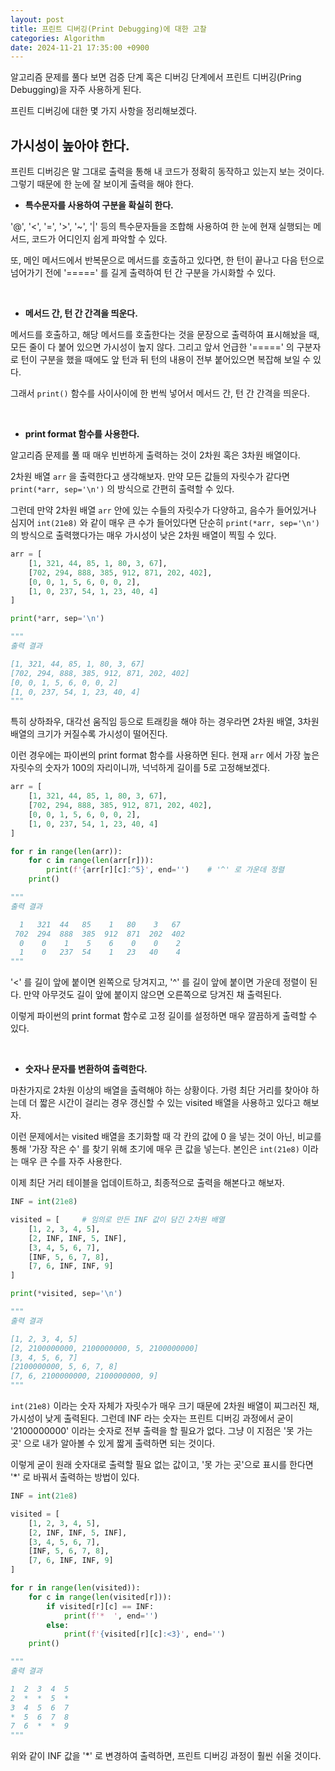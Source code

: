 ```yaml
---
layout: post
title: 프린트 디버깅(Print Debugging)에 대한 고찰
categories: Algorithm
date: 2024-11-21 17:35:00 +0900
---
```

알고리즘 문제를 풀다 보면 검증 단계 혹은 디버깅 단계에서 프린트 디버깅(Pring Debugging)을 자주 사용하게 된다.

프린트 디버깅에 대한 몇 가지 사항을 정리해보겠다.

## 가시성이 높아야 한다.

프린트 디버깅은 말 그대로 출력을 통해 내 코드가 정확히 동작하고 있는지 보는 것이다. 그렇기 때문에 한 눈에 잘 보이게 출력을 해야 한다.

* <b>특수문자를 사용하여 구분을 확실히 한다.</b>

'@', '&#60;', '&#61;', '&#62;', '~', '&#124;' 등의 특수문자들을 조합해 사용하여 한 눈에 현재 실행되는 메서드, 코드가 어디인지 쉽게 파악할 수 있다.

또, 메인 메서드에서 반복문으로 메서드를 호출하고 있다면, 한 턴이 끝나고 다음 턴으로 넘어가기 전에 '=====' 를 길게 출력하여 턴 간 구분을 가시화할 수 있다.

<br>

* <b>메서드 간, 턴 간 간격을 띄운다.</b>

메서드를 호출하고, 해당 메서드를 호출한다는 것을 문장으로 출력하여 표시해놨을 때, 모든 줄이 다 붙어 있으면 가시성이 높지 않다. 그리고 앞서 언급한 '=====' 의 구분자로 턴이 구분을 했을 때에도 앞 턴과 뒤 턴의 내용이 전부 붙어있으면 복잡해 보일 수 있다.

그래서 ```print()``` 함수를 사이사이에 한 번씩 넣어서 메서드 간, 턴 간 간격을 띄운다.

<br>

* <b>print format 함수를 사용한다.</b>

알고리즘 문제를 풀 때 매우 빈번하게 출력하는 것이 2차원 혹은 3차원 배열이다.

2차원 배열 ```arr``` 을 출력한다고 생각해보자. 만약 모든 값들의 자릿수가 같다면 ```print(*arr, sep='\n')``` 의 방식으로 간편히 출력할 수 있다. 

그런데 만약 2차원 배열 ```arr``` 안에 있는 수들의 자릿수가 다양하고, 음수가 들어있거나 심지어 ```int(21e8)``` 와 같이 매우 큰 수가 들어있다면 단순히 ```print(*arr, sep='\n')``` 의 방식으로 출력했다가는 매우 가시성이 낮은 2차원 배열이 찍힐 수 있다.

```python
arr = [
    [1, 321, 44, 85, 1, 80, 3, 67],
    [702, 294, 888, 385, 912, 871, 202, 402],
    [0, 0, 1, 5, 6, 0, 0, 2],
    [1, 0, 237, 54, 1, 23, 40, 4]
]

print(*arr, sep='\n')

"""
출력 결과

[1, 321, 44, 85, 1, 80, 3, 67]
[702, 294, 888, 385, 912, 871, 202, 402]
[0, 0, 1, 5, 6, 0, 0, 2]
[1, 0, 237, 54, 1, 23, 40, 4]
"""
```

특히 상하좌우, 대각선 움직임 등으로 트래킹을 해야 하는 경우라면 2차원 배열, 3차원 배열의 크기가 커질수록 가시성이 떨어진다.

이런 경우에는 파이썬의 print format 함수를 사용하면 된다. 현재 ```arr``` 에서 가장 높은 자릿수의 숫자가 100의 자리이니까, 넉넉하게 길이를 5로 고정해보겠다.

```python
arr = [
    [1, 321, 44, 85, 1, 80, 3, 67],
    [702, 294, 888, 385, 912, 871, 202, 402],
    [0, 0, 1, 5, 6, 0, 0, 2],
    [1, 0, 237, 54, 1, 23, 40, 4]
]

for r in range(len(arr)):
    for c in range(len(arr[r])):
        print(f'{arr[r][c]:^5}', end='')    # '^' 로 가운데 정렬
    print()

"""
출력 결과

  1   321  44   85    1   80    3   67  
 702  294  888  385  912  871  202  402 
  0    0    1    5    6    0    0    2  
  1    0   237  54    1   23   40    4  
"""
```

'<' 를 길이 앞에 붙이면 왼쪽으로 당겨지고, '^' 를 길이 앞에 붙이면 가운데 정렬이 된다. 만약 아무것도 길이 앞에 붙이지 않으면 오른쪽으로 당겨진 채 출력된다.

이렇게 파이썬의 print format 함수로 고정 길이를 설정하면 매우 깔끔하게 출력할 수 있다.

<br>

* <b>숫자나 문자를 변환하여 출력한다.</b>

마찬가지로 2차원 이상의 배열을 출력해야 하는 상황이다. 가령 최단 거리를 찾아야 하는데 더 짧은 시간이 걸리는 경우 갱신할 수 있는 visited 배열을 사용하고 있다고 해보자.

이런 문제에서는 visited 배열을 초기화할 때 각 칸의 값에 0 을 넣는 것이 아닌, 비교를 통해 '가장 작은 수' 를 찾기 위해 초기에 매우 큰 값을 넣는다. 본인은 ```int(21e8)``` 이라는 매우 큰 수를 자주 사용한다.

이제 최단 거리 테이블을 업데이트하고, 최종적으로 출력을 해본다고 해보자.

```python
INF = int(21e8)

visited = [     # 임의로 만든 INF 값이 담긴 2차원 배열
    [1, 2, 3, 4, 5],
    [2, INF, INF, 5, INF],
    [3, 4, 5, 6, 7],
    [INF, 5, 6, 7, 8],
    [7, 6, INF, INF, 9]
]

print(*visited, sep='\n')

"""
출력 결과

[1, 2, 3, 4, 5]
[2, 2100000000, 2100000000, 5, 2100000000]
[3, 4, 5, 6, 7]
[2100000000, 5, 6, 7, 8]
[7, 6, 2100000000, 2100000000, 9]
"""
```

```int(21e8)``` 이라는 숫자 자체가 자릿수가 매우 크기 때문에 2차원 배열이 찌그러진 채, 가시성이 낮게 출력된다. 그런데 INF 라는 숫자는 프린트 디버깅 과정에서 굳이 '2100000000' 이라는 숫자로 전부 출력을 할 필요가 없다. 그냥 이 지점은 '못 가는 곳' 으로 내가 알아볼 수 있게 짧게 출력하면 되는 것이다.

이렇게 굳이 원래 숫자대로 출력할 필요 없는 값이고, '못 가는 곳'으로 표시를 한다면 '*' 로 바꿔서 출력하는 방법이 있다.

```python
INF = int(21e8)

visited = [
    [1, 2, 3, 4, 5],
    [2, INF, INF, 5, INF],
    [3, 4, 5, 6, 7],
    [INF, 5, 6, 7, 8],
    [7, 6, INF, INF, 9]
]

for r in range(len(visited)):
    for c in range(len(visited[r])):
        if visited[r][c] == INF:
            print(f'*  ', end='')
        else:
            print(f'{visited[r][c]:<3}', end='')
    print()

"""
출력 결과

1  2  3  4  5  
2  *  *  5  *  
3  4  5  6  7  
*  5  6  7  8  
7  6  *  *  9
"""
```

위와 같이 INF 값을 '*' 로 변경하여 출력하면, 프린트 디버깅 과정이 훨씬 쉬울 것이다.

<br>